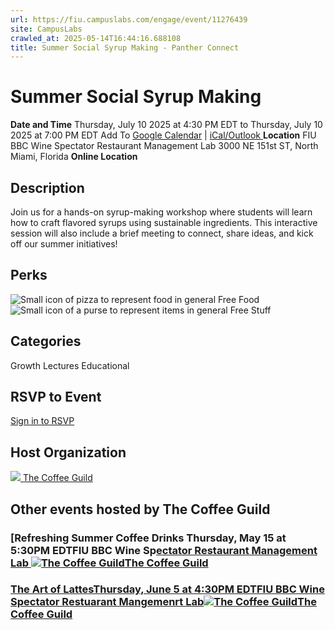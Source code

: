 ```yaml
---
url: https://fiu.campuslabs.com/engage/event/11276439
site: CampusLabs
crawled_at: 2025-05-14T16:44:16.688108
title: Summer Social Syrup Making - Panther Connect
---
```


# Summer Social Syrup Making
**Date and Time**
Thursday, July 10 2025 at 4:30 PM EDT  to 
Thursday, July 10 2025 at 7:00 PM EDT
Add To [Google Calendar](https://fiu.campuslabs.com/engage/event/11276439/googlepublish) | [iCal/Outlook ](https://fiu.campuslabs.com/engage/event/11276439.ics)
**Location**
FIU BBC Wine Spectator Restaurant Management Lab
3000 NE 151st ST, North Miami, Florida
**Online Location**
## Description
Join us for a hands-on syrup-making workshop where students will learn how to craft flavored syrups using sustainable ingredients. This interactive session will also include a brief meeting to connect, share ideas, and kick off our summer initiatives!
## Perks
![Small icon of pizza to represent food in general](https://static.campuslabsengage.com/discovery/images/free_food.svg) Free Food 
![Small icon of a purse to represent items in general](https://static.campuslabsengage.com/discovery/images/free_stuff.svg) Free Stuff 
## Categories
Growth
Lectures
Educational
## RSVP to Event
[Sign in to RSVP](https://fiu.campuslabs.com/engage/account/login?returnUrl=/engage/event/11276439)
## Host Organization
[![](https://se-images.campuslabs.com/clink/images/c67703aa-d5ba-43e4-b8ff-97d879958ea0d2ad1655-114e-4637-b25b-6d006d5251d2.png?preset=small-sq) The Coffee Guild ](https://fiu.campuslabs.com/engage/organization/coffeeguild)
## Other events hosted by The Coffee Guild
### [Refreshing Summer Coffee Drinks Thursday, May 15 at 5:30PM EDTFIU BBC Wine Sp[ectator Restaurant Management Lab ![The Coffee Guild](https://se-images.campuslabs.com/clink/images/c67703aa-d5ba-43e4-b8ff-97d879958ea0d2ad1655-114e-4637-b25b-6d006d5251d2.png?preset=small-sq)The Coffee Guild](https://fiu.campuslabs.com/engage/event/11276435)
### [The Art of LattesThursday, June 5 at 4:30PM EDTFIU BBC Wine Spectator Restuarant Mangemenrt Lab![The Coffee Guild](https://se-images.campuslabs.com/clink/images/c67703aa-d5ba-43e4-b8ff-97d879958ea0d2ad1655-114e-4637-b25b-6d006d5251d2.png?preset=small-sq)The Coffee Guild](https://fiu.campuslabs.com/engage/event/11276437)
